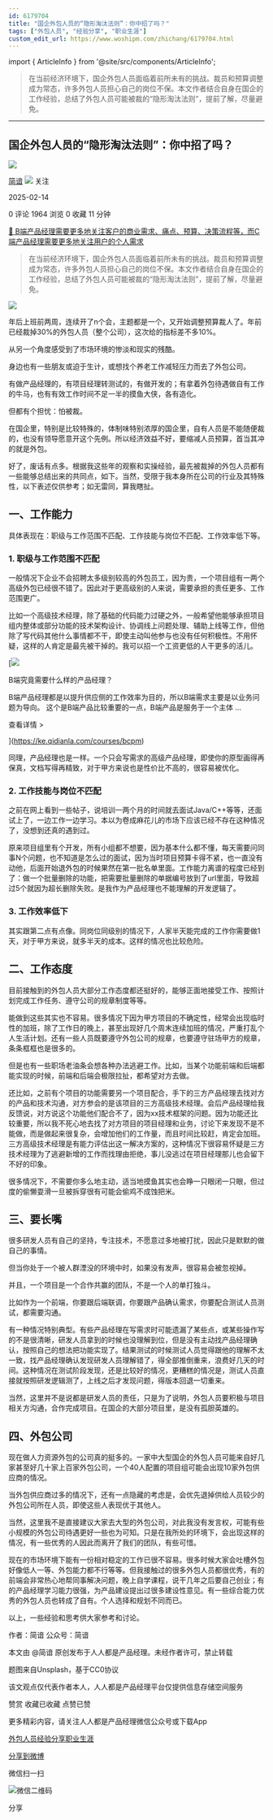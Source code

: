 ```yaml
---
id: 6179704
title: "国企外包人员的“隐形淘汰法则”：你中招了吗？"
tags: ["外包人员", "经验分享", "职业生涯"]
custom_edit_url: https://www.woshipm.com/zhichang/6179704.html
---
```

import { ArticleInfo } from '@site/src/components/ArticleInfo';

<ArticleInfo
    author="简谙"
    authorLink="https://www.woshipm.com/u/1582538"
    published="2025-02-14"
    views={1964}
    comments={0}
    collects={0}
/>

> 在当前经济环境下，国企外包人员面临着前所未有的挑战。裁员和预算调整成为常态，许多外包人员担心自己的岗位不保。本文作者结合自身在国企的工作经验，总结了外包人员可能被裁的“隐形淘汰法则”，提前了解，尽量避免。

---

## 国企外包人员的“隐形淘汰法则”：你中招了吗？

[![](https://static.woshipm.com/view/woshipm_api_def_20240526162802_4402.jpg?imageView2/1/w/72/h/72/q/100)](https://www.woshipm.com/u/1582538)

[简谙](https://www.woshipm.com/u/1582538) ![](https://static.woshipm.com/tag/1101_1@2x.png) 关注

2025-02-14

0 评论 1964 浏览 0 收藏 11 分钟

[🔗 B端产品经理需要更多地关注客户的商业需求、痛点、预算、决策流程等，而C端产品经理需要更多地关注用户的个人需求](https://ke.qidianla.com/courses/bcpm)

> 在当前经济环境下，国企外包人员面临着前所未有的挑战。裁员和预算调整成为常态，许多外包人员担心自己的岗位不保。本文作者结合自身在国企的工作经验，总结了外包人员可能被裁的“隐形淘汰法则”，提前了解，尽量避免。

![](https://image.woshipm.com/2024/04/12/97fafb74-f8b9-11ee-b799-00163e142b65.png)

年后上班前两周，连续开了n个会，主题都是一个，又开始调整预算裁人了。年前已经裁掉30%的外包人员（整个公司），这次给的指标差不多10%。

从另一个角度感受到了市场环境的惨淡和现实的残酷。

身边也有一些朋友或迫于生计，或想找个养老工作减轻压力而去了外包公司。

有做产品经理的，有项目经理转测试的，有做开发的；有拿着外包待遇做自有工作的牛马，也有有效工作时间不足一半的摸鱼大侠，各有造化。

但都有个担忧：怕被裁。

在国企里，特别是比较特殊的，体制味特别浓厚的国企里，自有人员是不能随便裁的，也没有领导愿意开这个先例。所以经济效益不好，要缩减人员预算，首当其冲的就是外包。

好了，废话有点多。根据我这些年的观察和实操经验，最先被裁掉的外包人员都有一些能够总结出来的共同点，如下。当然，受限于我本身所在公司的行业及其特殊性，以下表述仅供参考；如无雷同，算我瞎扯。

## 一、工作能力

具体表现在：职级与工作范围不匹配、工作技能与岗位不匹配、工作效率低下等。

### 1\. 职级与工作范围不匹配

一般情况下企业不会招聘太多级别较高的外包员工，因为贵，一个项目组有一两个高级外包已经很不错了。因此对于更高级别的人来说，需要承担的责任更多、工作范围更广。

比如一个高级技术经理，除了基础的代码能力过硬之外，一般希望他能够承担项目组内整体或部分功能的技术架构设计、协调线上问题处理、辅助上线等工作，但他除了写代码其他什么事情都不干，即使主动叫他参与也没有任何积极性。不用怀疑，这样的人肯定是最先被干掉的。我可以招一个工资更低的人干更多的活儿。

[![](https://image.woshipm.com/2023/08/02/f7cafd68-30e3-11ee-9da3-00163e0b5ff3.png)

B端究竟需要什么样的产品经理？

B端产品经理都是以提升供应侧的工作效率为目的，所以B端需求主要是以业务问题为导向。 这个是B端产品比较重要的一点，B端产品是服务于一个主体 ...

查看详情 >

](https://ke.qidianla.com/courses/bcpm)

同理，产品经理也是一样。一个只会写需求的高级产品经理，即使你的原型画得再保真，文档写得再精致，对于甲方来说也是性价比不高的，很容易被优化。

### 2\. 工作技能与岗位不匹配

之前在网上看到一些帖子，说培训一两个月的时间就去面试Java/C++等等，还面试上了，一边工作一边学习。本以为卷成麻花儿的市场下应该已经不存在这种情况了，没想到还真的遇到过。

原来项目组里有个开发，所有小组都不想要，因为基本什么都不懂，每天需要问同事N个问题，也不知道是怎么过的面试，因为当时项目预算卡得不紧，也一直没有动他，后面开始退外包的时候果然在第一批名单里面。工作能力离谱的程度已经到了：做一个批量删除的功能，把需要批量删除的单据编号放到了url里面，导致超过5个就因为超长删除失败。是我作为产品经理也不能理解的开发逻辑了。

### 3\. 工作效率低下

其实跟第二点有点像。同岗位同级别的情况下，人家半天能完成的工作你需要做1天，对于甲方来说，就多半天的成本。这样的情况也比较危险。

## 二、工作态度

目前接触到的外包人员大部分工作态度都还挺好的，能够正面地接受工作、按照计划完成工作任务、遵守公司的规章制度等等。

能做到这些其实也不容易。很多情况下因为甲方项目的不确定性，经常会出现临时性的加班，除了工作日的晚上，甚至出现好几个周末连续加班的情况，严重打乱个人生活计划。还有一些人员既要遵守外包公司的规章，也要遵守驻场甲方的规章，条条框框也是很多的。

但是也有一些职场老油条会想各种办法逃避工作。比如，当某个功能前端和后端都能实现的时候，前端和后端会极限拉扯，都希望对方去做。

还比如，之前有个项目的功能需要另一个项目配合，手下的三方产品经理去找对方的产品和技术沟通，对方参会的是该项目的三方高级技术经理。会后产品经理给我反馈说，对方说这个功能他们配合不了，因为xx技术框架的问题。因为功能还比较重要，所以我不死心地去找了对方项目的项目经理和业务，讨论下来发现不是不能做，而是做起来很复杂，会增加他们的工作量，而且时间比较赶，肯定会加班。三方高级技术经理是有能力评估出这一解决方案的，这种情况下很容易怀疑是三方技术经理为了逃避新增的工作而找理由拒绝，事儿没逃过在项目经理那儿也会留下不好的印象。

很多情况下，不需要你多么地主动，适当地摸鱼其实也会睁一只眼闭一只眼，但过度的偷懒耍滑一旦被拆穿很有可能会偷鸡不成蚀把米。

## 三、要长嘴

很多研发人员有自己的坚持，专注技术，不愿意过多地被打扰，因此只是默默的做自己的事情。

但当你处于一个被人群湮没的环境中时，如果没有发声，很容易会被忽视掉。

并且，一个项目是一个合作共赢的团队，不是一个人的单打独斗。

比如作为一个前端，你要跟后端联调，你要跟产品确认需求，你要配合测试人员测试，都需要沟通。

有一种情况特别典型。有些产品经理在写需求时可能遗漏了某些点，或某些操作写的不是很清晰，研发人员拿到的时候也没理解到位，但是没有主动找产品经理确认，按照自己的想法把功能实现了。结果测试的时候测试人员觉得跟他的理解不太一致，找产品经理确认发现研发人员理解错了，得全部推倒重来，浪费好几天的时间。这种情况在测试阶段发现，还是比较好的情况，更糟糕的情况是，测试人员直接就按照研发逻辑测了，上线之后才发现问题，得版本回退一切重来。

当然，这里并不是说都是研发人员的责任，只是为了说明，外包人员要积极与项目相关方沟通，合作完成项目。在国企的大部分项目里，是没有孤胆英雄的。

## 四、外包公司

现在做人力资源外包的公司真的挺多的。一家中大型国企的外包人员可能来自好几家甚至好几十家上百家外包公司，一个40人配置的项目组可能会出现10家外包供应商的情况。

当外包供应商过多的情况下，还有一点隐藏的考虑是，会优先退掉供给人员较少的外包公司所在人员，即使这些人表现优于其他人。

当然，这里我不是直接建议大家去大型的外包公司，对此我没有发言权，可能有些小规模的外包公司待遇更好一些也为可知。只是在我所处的环境下，会出现这样的情况，有一些优秀的人因此而离开了我们的团队，有些可惜。

现在的市场环境下能有一份相对稳定的工作已很不容易。很多时候大家会吐槽外包好像低人一等、外包能力都不行等等。但我接触过的很多外包人员都很优秀，有的前端会非常热心地帮同事解决问题，晚上自学课程，说干几年之后要自己创业；有的产品经理学习能力很强，为产品建设提出过很多建设性意见。有一些综合能力优秀的外包人员也转成了自有。个人选择和规划不同而已。

以上，一些经验和思考供大家参考和讨论。

作者：简谙 公众号：简谙

本文由 @简谙 原创发布于人人都是产品经理。未经作者许可，禁止转载

题图来自Unsplash，基于CC0协议

该文观点仅代表作者本人，人人都是产品经理平台仅提供信息存储空间服务

赞赏 收藏已收藏 点赞已赞

更多精彩内容，请关注人人都是产品经理微信公众号或下载App

[外包人员](https://www.woshipm.com/tag/%e5%a4%96%e5%8c%85%e4%ba%ba%e5%91%98)[经验分享](https://www.woshipm.com/tag/%e7%bb%8f%e9%aa%8c%e5%88%86%e4%ba%ab)[职业生涯](https://www.woshipm.com/tag/%e8%81%8c%e4%b8%9a%e7%94%9f%e6%b6%af)

[分享到微博](https://service.weibo.com/share/share.php?appkey=2775287854&title=国企外包人员的“隐形淘汰法则”：你中招了吗？&url=https://www.woshipm.com/zhichang/6179704.html&pic=https://image.woshipm.com/2024/04/12/97fafb74-f8b9-11ee-b799-00163e142b65.png)

微信扫一扫

![微信二维码](https://api.pwmqr.com/qrcode/create/?url=https://www.woshipm.com/zhichang/6179704.html)

分享